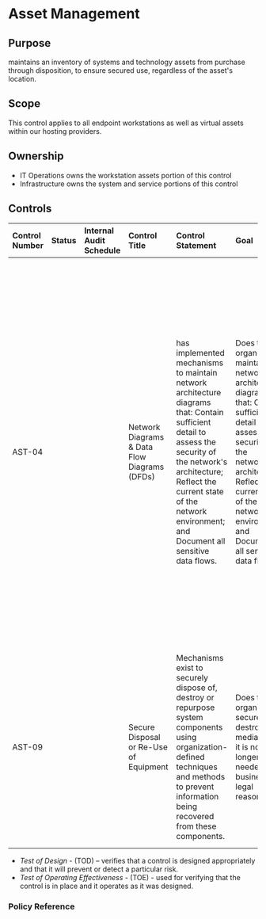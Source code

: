 # Asset Management

## Purpose

<Company> maintains an inventory of systems and technology assets from purchase through disposition, to ensure secured use, regardless of the asset's location.

## Scope

This control applies to all <Company> endpoint workstations as well as virtual assets within our hosting providers.

## Ownership

- IT Operations owns the workstation assets portion of this control
- Infrastructure owns the system and service portions of this control

## Controls

| **Control Number** | **Status**          | **Internal Audit  Schedule** | **Control Title**                            | **Control Statement**                                        | **Goal**                                                     | **Test of Design**                                           | **Test of Operating Effectiveness**                          |
| :----------------- | :------------------ | :--------------------------- | :------------------------------------------- | :----------------------------------------------------------- | :----------------------------------------------------------- | :----------------------------------------------------------- | :----------------------------------------------------------- |
| AST-04             |  |                              | Network Diagrams & Data Flow Diagrams (DFDs) | <Company> has implemented mechanisms to maintain network architecture diagrams that: Contain sufficient detail to assess the security of the network's architecture; Reflect the current state of the network environment; and Document all sensitive data flows. | Does the organization maintain network architecture diagrams that: Contain sufficient detail to assess the security of the network's architecture; Reflect the current state of the network environment; and Document all sensitive data flows? | Inspect formal policies, procedures or other relevant documentation to support the assessment of security against the network architecture and reflect the current state of the network environment and sensitive data flows. Interview key organizational personnel within FormAssembly to discuss high level workflows that support the assessment of security against the network architecture and the documentation of the current state of the network environment and sensitive data flows. | Examine relevant documentation and network diagrams to assess that sufficient detail is provide to outline the security of the network architecture. Examine relevant policies and documentation against the network diagram to determine if it sufficiently defines the current state of the network environment and all sensitive data flows. |
| AST-09             |  |                              | Secure Disposal or Re-Use of Equipment       | Mechanisms exist to securely dispose of, destroy or repurpose system components using organization-defined techniques and methods to prevent information being recovered from these components. | Does the organization securely destroy media when it is no longer needed for business or legal reasons? | Inspect formal policies, procedures or other relevant documentation that outline mechanisms used to securely destroy media when no longer needed for business or legal purposes. | Examine data destruction policies, procedures and configurations for evidence that the procedures, policies and configurations facilitate implementation and adherence of media destruction when no longer needed for business or legal purposes. |

- *Test of Design* - (TOD) – verifies that a control is designed appropriately and that it will prevent or detect a particular risk.
- *Test of Operating Effectiveness* - (TOE) - used for verifying that the control is in place and it operates as it was designed.

### Policy Reference
